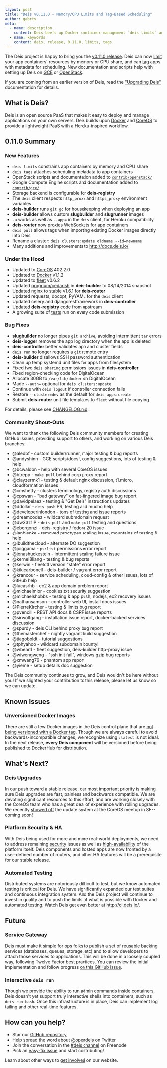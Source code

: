 ```yaml
---
layout: post
title: "Deis v0.11.0 - Memory/CPU Limits and Tag-Based Scheduling"
author: gabrtv
meta:
  - name: description
    content: Deis beefs up Docker container management `deis limits` and `deis tags`
  - name: keywords
    content: deis, release, 0.11.0, limits, tags
---
```


The Deis project is happy to bring you the [v0.11.0 release](https://github.com/deis/deis/releases/tag/v0.11.0). Deis can now [limit](http://docs.deis.io/en/latest/reference/client/#deis-limits) your app containers' resources by memory or CPU share, and can [tag](http://docs.deis.io/en/latest/reference/client/#deis-tags) apps with metadata for scheduling. New documentation and scripts help with setting up Deis on [GCE](https://github.com/deis/deis/tree/master/contrib/gce) or [OpenStack](https://github.com/deis/deis/tree/master/contrib/openstack).

<!--more-->

If you are coming from an earlier version of Deis, read the ["Upgrading Deis"](http://docs.deis.io/en/latest/operations/upgrading-deis/) documentation for details.

## What is Deis?

Deis is an open source PaaS that makes it easy to deploy and manage applications on your own servers. Deis builds upon [Docker](http://docker.io/) and [CoreOS](https://coreos.com/) to provide a lightweight PaaS with a Heroku-inspired workflow.

## 0.11.0 Summary

### New Features

- `deis limits` constrains app containers by memory and CPU share
- `deis tags` attaches scheduling metadata to app containers
- OpenStack scripts and documentation added to [`contrib/openstack/`](https://github.com/deis/deis/tree/master/contrib/openstack)
- Google Compute Engine scripts and documentation added to [`contrib/gce/`](https://github.com/deis/deis/tree/master/contrib/gce)
- Storage backend is configurable for **deis-registry**
- The `deis` client respects `http_proxy` and `https_proxy` environment variables
- **deis-builder** runs `git gc` for housekeeping when deploying an app
- **deis-builder** allows custom **slugbuilder** and **slugrunner** images
- `-a` works as well as `--app=` in the `deis` client, for Heroku compatibility
- **deis-router** now proxies WebSockets for app containers
- `deis pull` allows tags when importing existing Docker images directly into Deis
- Rename a cluster: `deis clusters:update oldname --id=newname`
- Many additions and improvements to http://docs.deis.io/


### Under the Hood

- Updated to [CoreOS](https://coreos.com/) 402.2.0
- Updated to [Docker](http://docker.io/) v1.1.2
- Updated to [fleet](https://github.com/coreos/fleet) v0.6.2
- Updated [progrium/cedarish](https://github.com/progrium/cedarish) in **deis-builder** to 08/14/2014 snapshot
- Updated nginx to stable v1.6.1 for **deis-router**
- Updated requests, docopt, PyYAML for the `deis` client
- Updated celery and djangorestframework in **deis-controller**
- Updated **deis-registry** code from upstream
- A growing suite of [tests](http://ci.deis.io/view/pull-requests/) run on every code submission


### Bug Fixes

- **slugbuilder** no longer pipes `git archive`, avoiding intermittent `tar` errors
- **deis-logger** removes the app log directory when the app is deleted
- **deis-controller** better validates app and cluster fields
- `deis run` no longer requires a `git` remote entry
- **deis-builder** disallows SSH password authentication
- Clean up temp systemd unit files for apps from filesystem
- Fixed two `deis sharing` permissions issues in **deis-controller**
- Fixed region-checking code for DigitalOcean
- Allocate 30GB to `/var/lib/docker` on DigitalOcean
- Made `--auth=` optional for `deis clusters:update`
- Continue with `deis logout` if controller connection fails
- Restore `--cluster=dev` as the default for `deis apps:create`
- Submit **deis-router** unit file templates to `fleet` without file copying

For details, please see [CHANGELOG.md](https://github.com/deis/deis/blob/master/CHANGELOG.md).


### Community Shout-Outs

We want to thank the following Deis community members for creating GitHub issues,
providing support to others, and working on various Deis branches:

* @aledbf - custom builder/runner, major testing & bug reports
* @andyshinn -  GCE scripts/docs!, config suggestions, lots of testing & help
* @bcwaldon - help with several CoreOS issues
* @btrepp - `make pull` behind corp proxy report
* @clayzermk1 - testing & default nginx discussion, t1.micro, cloudformation issues
* @cmshetty - clusters terminology, registry auth discussions
* @cpswan - "bad gateway" on fat-fingered image bug report
* @davidpelaez - testing & "Get Deis" instructions updates
* @ddollar - `deis push` PR, testing and mucho help
* @developerinlondon - tons of testing and issue reports
* @dreamcodez - wildcard submdomain request
* @dw33z1lP - `deis pull` and `make pull` testing and questions
* @ebergonzi - deis-registry / fedora 20 issue
* @ianblenke - removed proctypes scaling issue, mountains of testing & help
* @ibuildthecloud - alternate DO suggestion
* @joiggama - `ps:list` permissions error report
* @jonashuckestein - intermittent scaling failure issue
* @kernel8liang - testing & bug reports
* @kerwin - fleetctl version "state" error report
* @kikicarbonell - deis-builder / vagrant error report
* @krancour - service scheduling, cloud-config & other issues, lots of GitHub help
* @lucasrhb - ec2 & app domain problem report
* @michaelmior - cookies.txt security suggestion
* @michaelshobbs - testing & app push, nodejs, ec2 recovery issues
* @nathansamson - controller web UI, install docs issues
* @PierreKircher - testing & limits bug report
* @pvencill - REST API docs & CSRF issue reports
* @sirwolfgang - installation issue report, docker-backed services discussion
* @spurdy - deis CLI behind proxy bug report
* @themasterchef - nightly vagrant build suggestion
* @tiagoboldt - tutorial suggestions
* @tphyahoo - wildcard subdomain bounty!
* @wbean1 - fleet suggestion, deis-builder http-proxy issue
* @wiwengweng - "ssh init fail", windows gzip bug reports
* @xmwang76 - phantom app report
* @yieme - setup details doc suggestion

The Deis community continues to grow, and Deis wouldn't be here without you! If we slighted your contribution to this release, please let us know so we can update.


## Known Issues

### Unversioned Docker Images

There are still a few Docker images in the Deis control plane that are [not being versioned with a Docker tag](https://github.com/deis/deis/issues/1174).  Though we are always careful to avoid backwards-incompatible changes, we recognize using `:latest` is not ideal.  In the next release, **every Deis component** will be versioned before being published to DockerHub for distribution.

## What's Next?

### Deis Upgrades

In our push toward a stable release, our most important priority is making sure Deis upgrades are fast, painless and backwards compatible. We are devoting significant resources to this effort, and are working closely with the CoreOS team who has a great deal of experience with rolling upgrades. We recently [showed off](http://gabrtv.github.io/deis-coreos-meetup-2014/#/) the update system at the CoreOS meetup in SF--coming soon!

### Platform Security & HA

With Deis being used for more and more real-world deployments, we need to address remaining [security](https://github.com/deis/deis/issues?labels=security&state=open) issues as well as [high-availability](https://github.com/deis/deis/issues/984) of the platform itself. Deis components and hosted apps are now fronted by a user-defined number of routers, and other HA features will be a prerequisite for our stable release.

### Automated Testing

Distributed systems are notoriously difficult to test, but we know automated testing is critical for Deis. We have significantly expanded our test suites and continuous integration system. And the Deis project will continue to invest in quality and to push the limits of what is possible with Docker and automated testing. Watch Deis get even better at http://ci.deis.io/.

## Future

### Service Gateway

Deis must make it simple for ops folks to publish a set of reusable backing services (databases, queues, storage, etc) and to allow developers to attach those services to applications. This will be done in a loosely coupled way, following Twelve Factor best practices. You can review the initial implementation and follow progress [on this GitHub issue](https://github.com/opdemand/deis/issues/231).

### Interactive `deis run`
Though we provide the ability to run admin commands inside containers, Deis doesn't yet support truly interactive shells into containers, such as `deis run bash`. Once this infrastructure is in place, Deis can implement log tailing and other real-time features.

## How can you help?

* Star our [GitHub repository](https://github.com/opdemand/deis)
* Help spread the word about [@opendeis](http://twitter.com/opendeis) on Twitter
* Join the conversation in the [#deis channel](https://botbot.me/freenode/deis/) on Freenode
* Pick an [easy-fix issue](https://github.com/deis/deis/issues?labels=easy-fix&state=open) and start contributing!

Learn about other ways to [get involved](http://deis.io/get-involved/) on our website.
